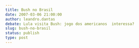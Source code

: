 ```yaml
---
title: Bush no Brasil
date: 2007-03-06 21:00:00
author: leandro.dantas
debate: Lula visita Bush: jogo dos americanos  interessa?
slug: bush-no-brasil
status: publish 
type: post
---
```



